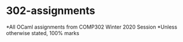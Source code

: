 # 302-assignments

*All OCaml assignments from COMP302 Winter 2020 Session
*Unless otherwise stated, 100% marks
